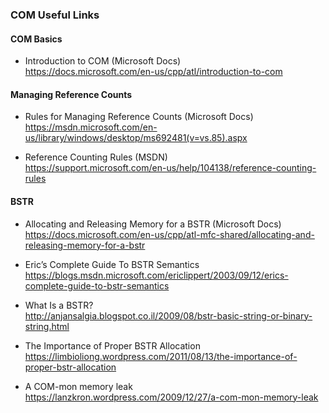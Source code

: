 ### COM Useful Links

#### COM Basics

- Introduction to COM (Microsoft Docs)  
  https://docs.microsoft.com/en-us/cpp/atl/introduction-to-com

#### Managing Reference Counts

- Rules for Managing Reference Counts (Microsoft Docs)  
  https://msdn.microsoft.com/en-us/library/windows/desktop/ms692481(v=vs.85).aspx

- Reference Counting Rules (MSDN)  
  https://support.microsoft.com/en-us/help/104138/reference-counting-rules

#### BSTR

- Allocating and Releasing Memory for a BSTR (Microsoft Docs)  
  https://docs.microsoft.com/en-us/cpp/atl-mfc-shared/allocating-and-releasing-memory-for-a-bstr

- Eric’s Complete Guide To BSTR Semantics  
  https://blogs.msdn.microsoft.com/ericlippert/2003/09/12/erics-complete-guide-to-bstr-semantics

- What Is a BSTR?  
  http://anjansalgia.blogspot.co.il/2009/08/bstr-basic-string-or-binary-string.html

- The Importance of Proper BSTR Allocation  
  https://limbioliong.wordpress.com/2011/08/13/the-importance-of-proper-bstr-allocation

- A COM-mon memory leak  
  https://lanzkron.wordpress.com/2009/12/27/a-com-mon-memory-leak

